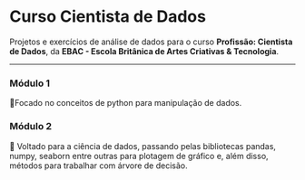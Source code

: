 # Curso Cientista de Dados
Projetos e exercícios de análise de dados para o curso **Profissão: Cientista de Dados**, da **EBAC - Escola Britânica de Artes Criativas & Tecnologia**.


---

### Módulo 1
🐍Focado no conceitos de python para manipulação de dados.

### Módulo 2
🎲 Voltado para a ciência de dados, passando pelas bibliotecas pandas, numpy, seaborn entre outras para plotagem de gráfico e, além disso, métodos para trabalhar com árvore de decisão.
